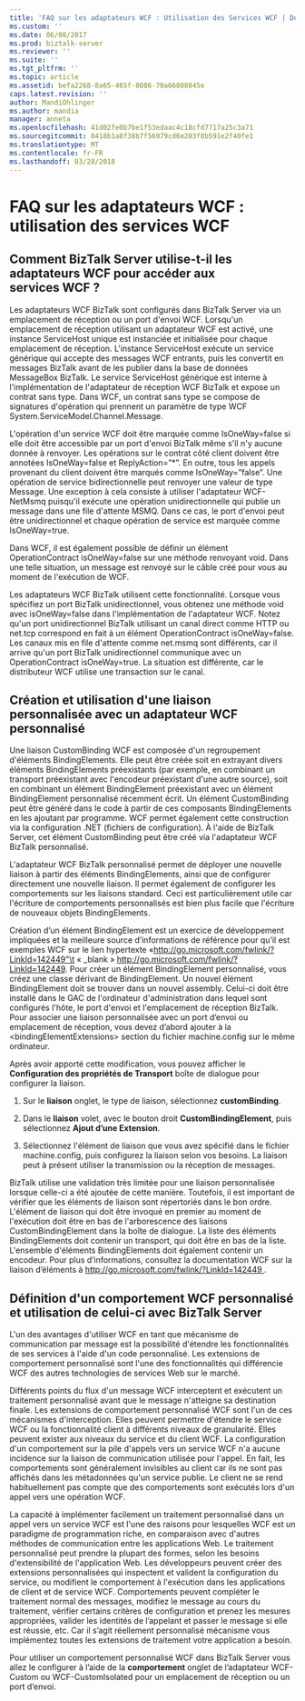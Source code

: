 ```yaml
---
title: 'FAQ sur les adaptateurs WCF : Utilisation des Services WCF | Documents Microsoft'
ms.custom: ''
ms.date: 06/08/2017
ms.prod: biztalk-server
ms.reviewer: ''
ms.suite: ''
ms.tgt_pltfrm: ''
ms.topic: article
ms.assetid: befa2268-8a65-465f-8086-70a66808845e
caps.latest.revision: ''
author: MandiOhlinger
ms.author: mandia
manager: anneta
ms.openlocfilehash: 41d02fe0b7be1f53edaac4c18cfd7717a25c3a71
ms.sourcegitcommit: 8418b1a8f38b7f56979cd6e203f0b591e2f40fe1
ms.translationtype: MT
ms.contentlocale: fr-FR
ms.lasthandoff: 03/28/2018
---
```

# <a name="wcf-adapter-faq-using-wcf-services"></a>FAQ sur les adaptateurs WCF : utilisation des services WCF
## <a name="how-does-biztalk-server-use-its-wcf-adapters-to-access-wcf-services"></a>Comment BizTalk Server utilise-t-il les adaptateurs WCF pour accéder aux services WCF ?  
 Les adaptateurs WCF BizTalk sont configurés dans BizTalk Server via un emplacement de réception ou un port d'envoi WCF. Lorsqu'un emplacement de réception utilisant un adaptateur WCF est activé, une instance ServiceHost unique est instanciée et initialisée pour chaque emplacement de réception. L'instance ServiceHost exécute un service générique qui accepte des messages WCF entrants, puis les convertit en messages BizTalk avant de les publier dans la base de données MessageBox BizTalk. Le service ServiceHost générique est interne à l'implémentation de l'adaptateur de réception WCF BizTalk et expose un contrat sans type. Dans WCF, un contrat sans type se compose de signatures d'opération qui prennent un paramètre de type WCF System.ServiceModel.Channel.Message.  
  
 L'opération d'un service WCF doit être marquée comme IsOneWay=false si elle doit être accessible par un port d'envoi BizTalk même s'il n'y aucune donnée à renvoyer. Les opérations sur le contrat côté client doivent être annotées IsOneWay=false et ReplyAction=”*”.  En outre, tous les appels provenant du client doivent être marqués comme IsOneWay=”false”. Une opération de service bidirectionnelle peut renvoyer une valeur de type Message. Une exception à cela consiste à utiliser l'adaptateur WCF-NetMsmq puisqu'il exécute une opération unidirectionnelle qui publie un message dans une file d'attente MSMQ. Dans ce cas, le port d'envoi peut être unidirectionnel et chaque opération de service est marquée comme IsOneWay=true.  
  
 Dans WCF, il est également possible de définir un élément OperationContract isOneWay=false sur une méthode renvoyant void. Dans une telle situation, un message est renvoyé sur le câble créé pour vous au moment de l'exécution de WCF.  
  
 Les adaptateurs WCF BizTalk utilisent cette fonctionnalité. Lorsque vous spécifiez un port BizTalk unidirectionnel, vous obtenez une méthode void avec isOneWay=false dans l'implémentation de l'adaptateur WCF. Notez qu'un port unidirectionnel BizTalk utilisant un canal direct comme HTTP ou net.tcp correspond en fait à un élément OperationContract isOneWay=false. Les canaux mis en file d'attente comme net.msmq sont différents, car il arrive qu'un port BizTalk unidirectionnel communique avec un OperationContract isOneWay=true. La situation est différente, car le distributeur WCF utilise une transaction sur le canal.  
  
## <a name="how-do-you-create-and-use-a-custom-binding-with-a-wcf-custom-adapter"></a>Création et utilisation d'une liaison personnalisée avec un adaptateur WCF personnalisé  
 Une liaison CustomBinding WCF est composée d'un regroupement d'éléments BindingElements. Elle peut être créée soit en extrayant divers éléments BindingElements préexistants (par exemple, en combinant un transport préexistant avec l'encodeur préexistant d'une autre source), soit en combinant un élément BindingElement préexistant avec un élément BindingElement personnalisé récemment écrit. Un élément CustomBinding peut être généré dans le code à partir de ces composants BindingElements en les ajoutant par programme. WCF permet également cette construction via la configuration .NET (fichiers de configuration). À l'aide de BizTalk Server, cet élément CustomBinding peut être créé via l'adaptateur WCF BizTalk personnalisé.  
  
 L'adaptateur WCF BizTalk personnalisé permet de déployer une nouvelle liaison à partir des éléments BindingElements, ainsi que de configurer directement une nouvelle liaison. Il permet également de configurer les comportements sur les liaisons standard. Ceci est particulièrement utile car l'écriture de comportements personnalisés est bien plus facile que l'écriture de nouveaux objets BindingElements.  
  
 Création d’un élément BindingElement est un exercice de développement impliquées et la meilleure source d’informations de référence pour qu’il est exemples WCF sur le lien hypertexte «http://go.microsoft.com/fwlink/?LinkId=142449"\t « _blank » http://go.microsoft.com/fwlink/?LinkId=142449. Pour créer un élément BindingElement personnalisé, vous créez une classe dérivant de BindingElement. Un nouvel élément BindingElement doit se trouver dans un nouvel assembly. Celui-ci doit être installé dans le GAC de l'ordinateur d'administration dans lequel sont configurés l'hôte, le port d'envoi et l'emplacement de réception BizTalk. Pour associer une liaison personnalisée avec un port d’envoi ou emplacement de réception, vous devez d’abord ajouter à la \<bindingElementExtensions\> section du fichier machine.config sur le même ordinateur.  
  
 Après avoir apporté cette modification, vous pouvez afficher le **Configuration des propriétés de Transport** boîte de dialogue pour configurer la liaison.  
  
1.  Sur le **liaison** onglet, le type de liaison, sélectionnez **customBinding**.  
  
2.  Dans le **liaison** volet, avec le bouton droit **CustomBindingElement**, puis sélectionnez **Ajout d’une Extension**.  
  
3.  Sélectionnez l'élément de liaison que vous avez spécifié dans le fichier machine.config, puis configurez la liaison selon vos besoins. La liaison peut à présent utiliser la transmission ou la réception de messages.  
  
 BizTalk utilise une validation très limitée pour une liaison personnalisée lorsque celle-ci a été ajoutée de cette manière. Toutefois, il est important de vérifier que les éléments de liaison sont répertoriés dans le bon ordre. L'élément de liaison qui doit être invoqué en premier au moment de l'exécution doit être en bas de l'arborescence des liaisons CustomBindingElement dans la boîte de dialogue. La liste des éléments BindingElements doit contenir un transport, qui doit être en bas de la liste. L'ensemble d'éléments BindingElements doit également contenir un encodeur. Pour plus d’informations, consultez la documentation WCF sur la liaison d’éléments à [ http://go.microsoft.com/fwlink/?LinkId=142449 ](http://go.microsoft.com/fwlink/?LinkId=142449).  
  
## <a name="what-is-a-wcf-custom-behavior-and-how-do-i-use-one-with-biztalk-server"></a>Définition d'un comportement WCF personnalisé et utilisation de celui-ci avec BizTalk Server  
 L'un des avantages d'utiliser WCF en tant que mécanisme de communication par message est la possibilité d'étendre les fonctionnalités de ses services à l'aide d'un code personnalisé. Les extensions de comportement personnalisé sont l'une des fonctionnalités qui différencie WCF des autres technologies de services Web sur le marché.  
  
 Différents points du flux d'un message WCF interceptent et exécutent un traitement personnalisé avant que le message n'atteigne sa destination finale. Les extensions de comportement personnalisé WCF sont l'un de ces mécanismes d'interception. Elles peuvent permettre d'étendre le service WCF ou la fonctionnalité client à différents niveaux de granularité. Elles peuvent exister aux niveaux du service et du client WCF. La configuration d'un comportement sur la pile d'appels vers un service WCF n'a aucune incidence sur la liaison de communication utilisée pour l'appel. En fait, les comportements sont généralement invisibles au client car ils ne sont pas affichés dans les métadonnées qu'un service publie. Le client ne se rend habituellement pas compte que des comportements sont exécutés lors d'un appel vers une opération WCF.  
  
 La capacité à implémenter facilement un traitement personnalisé dans un appel vers un service WCF est l'une des raisons pour lesquelles WCF est un paradigme de programmation riche, en comparaison avec d'autres méthodes de communication entre les applications Web. Le traitement personnalisé peut prendre la plupart des formes, selon les besoins d'extensibilité de l'application Web. Les développeurs peuvent créer des extensions personnalisées qui inspectent et valident la configuration du service, ou modifient le comportement à l'exécution dans les applications de client et de service WCF. Comportements peuvent compléter le traitement normal des messages, modifiez le message au cours du traitement, vérifier certains critères de configuration et prenez les mesures appropriées, valider les identités de l’appelant et passer le message si elle est réussie, etc. Car il s’agit réellement personnalisé mécanisme vous implémentez toutes les extensions de traitement votre application a besoin.  
  
 Pour utiliser un comportement personnalisé WCF dans BizTalk Server vous allez le configurer à l’aide de la **comportement** onglet de l’adaptateur WCF-Custom ou WCF-CustomIsolated pour un emplacement de réception ou un port d’envoi.